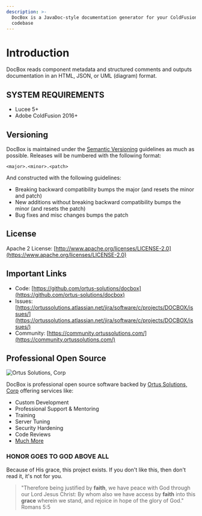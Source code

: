 ```yaml
---
description: >-
  DocBox is a JavaDoc-style documentation generator for your ColdFusion (CFML)
  codebase
---
```


# Introduction

DocBox reads component metadata and structured comments and outputs documentation in an HTML, JSON, or UML \(diagram\) format.

## SYSTEM REQUIREMENTS

* Lucee 5+
* Adobe ColdFusion 2016+

## Versioning <a id="versioning"></a>

DocBox is maintained under the [Semantic Versioning](http://semver.org/) guidelines as much as possible. Releases will be numbered with the following format:

```text
<major>.<minor>.<patch>
```

And constructed with the following guidelines:

* Breaking backward compatibility bumps the major \(and resets the minor and patch\)
* New additions without breaking backward compatibility bumps the minor \(and resets the patch\)
* Bug fixes and misc changes bumps the patch

## License <a id="license"></a>

Apache 2 License: [http://www.apache.org/licenses/LICENSE-2.0](https://www.apache.org/licenses/LICENSE-2.0)​

## Important Links <a id="important-links"></a>

* Code: [https://github.com/ortus-solutions/docbox](https://github.com/ortus-solutions/docbox)​
* Issues: [https://ortussolutions.atlassian.net/jira/software/c/projects/DOCBOX/issues/](https://ortussolutions.atlassian.net/jira/software/c/projects/DOCBOX/issues/)
* Community: [https://community.ortussolutions.com/](https://community.ortussolutions.com/)

## Professional Open Source <a id="professional-open-source"></a>

![Ortus Solutions, Corp](https://blobscdn.gitbook.com/v0/b/gitbook-28427.appspot.com/o/assets%2F-LA-UVvG0NM7NpDzssBL%2F-LA-Uaei0WzTH7Su5CR7%2F-LA-UqN1BRXynZ7RUVO7%2Fortussolutions_button.png?generation=1523647999385555&alt=media)

DocBox is professional open source software backed by [Ortus Solutions, Corp](http://www.ortussolutions.com/services) offering services like:

* Custom Development
* Professional Support & Mentoring
* Training
* Server Tuning
* Security Hardening
* Code Reviews
* [Much More](http://www.ortussolutions.com/services)

### HONOR GOES TO GOD ABOVE ALL <a id="honor-goes-to-god-above-all"></a>

Because of His grace, this project exists. If you don't like this, then don't read it, it's not for you.

> "Therefore being justified by **faith**, we have peace with God through our Lord Jesus Christ: By whom also we have access by **faith** into this **grace** wherein we stand, and rejoice in hope of the glory of God." Romans 5:5

